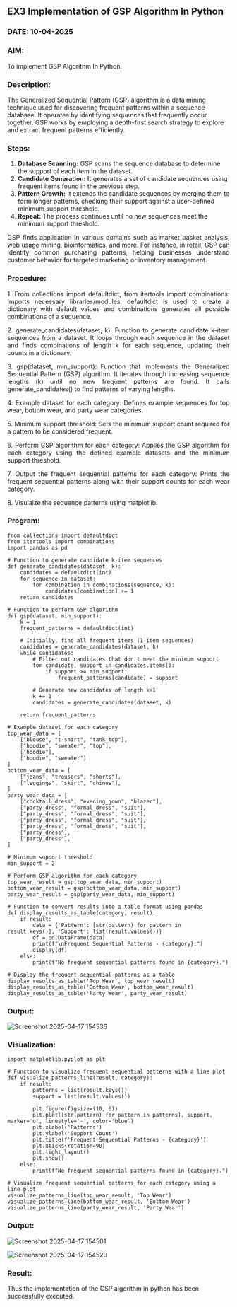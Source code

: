 ## EX3 Implementation of GSP Algorithm In Python
### DATE: 10-04-2025
### AIM: 
To implement GSP Algorithm In Python.
### Description:
The Generalized Sequential Pattern (GSP) algorithm is a data mining technique used for discovering frequent patterns within a sequence database. It operates by identifying sequences that frequently occur together. GSP works by employing a depth-first search strategy to explore and extract frequent patterns efficiently.
### Steps:
1. <strong>Database Scanning:</strong> GSP scans the sequence database to determine the support of each item in the dataset.
2. <strong>Candidate Generation:</strong> It generates a set of candidate sequences using frequent items found in the previous step.
3. <strong>Pattern Growth:</strong> It extends the candidate sequences by merging them to form longer patterns, checking their support against a user-defined minimum support threshold.
4. <strong>Repeat:</strong> The process continues until no new sequences meet the minimum support threshold.
<p align="justify">
GSP finds application in various domains such as market basket analysis, web usage mining, bioinformatics, and more. For instance, in retail, GSP can identify common purchasing patterns, helping businesses understand customer behavior for targeted marketing or inventory management.
</p>

### Procedure:
<p align="justify">
1. From collections import defaultdict, from itertools import combinations: Imports necessary libraries/modules. defaultdict is
used to create a dictionary with default values and combinations generates all possible combinations of a sequence.</p>
<p align="justify">
2. generate_candidates(dataset, k): Function to generate candidate k-item sequences from a dataset. It loops through each sequence in the
dataset and finds combinations of length k for each sequence, updating their counts in a dictionary.</p>
<p align="justify">
3. gsp(dataset, min_support): Function that implements the Generalized Sequential Pattern (GSP) algorithm. It iterates through increasing
sequence lengths (k) until no new frequent patterns are found. It calls generate_candidates() to find patterns of varying lengths.</p>
<p align="justify">
4. Example dataset for each category: Defines example sequences for top wear, bottom wear, and party wear categories.</p>
<p align="justify">
5. Minimum support threshold: Sets the minimum support count required for a pattern to be considered frequent.</p>
<p align="justify">
6. Perform GSP algorithm for each category: Applies the GSP algorithm for each category using the defined example datasets and the
minimum support threshold.</p>
<p align="justify">
7. Output the frequent sequential patterns for each category: Prints the frequent sequential patterns 
    along with their support counts
for each wear category.</p>
<p align="justify">
8. Visulaize the sequence patterns using matplotlib.
</p>

### Program:
```
from collections import defaultdict
from itertools import combinations
import pandas as pd

# Function to generate candidate k-item sequences
def generate_candidates(dataset, k):
    candidates = defaultdict(int)
    for sequence in dataset:
        for combination in combinations(sequence, k):
            candidates[combination] += 1
    return candidates

# Function to perform GSP algorithm
def gsp(dataset, min_support):
    k = 1
    frequent_patterns = defaultdict(int)

    # Initially, find all frequent items (1-item sequences)
    candidates = generate_candidates(dataset, k)
    while candidates:
        # Filter out candidates that don't meet the minimum support
        for candidate, support in candidates.items():
            if support >= min_support:
                frequent_patterns[candidate] = support

        # Generate new candidates of length k+1
        k += 1
        candidates = generate_candidates(dataset, k)

    return frequent_patterns

# Example dataset for each category
top_wear_data = [
    ["blouse", "t-shirt", "tank_top"],
    ["hoodie", "sweater", "top"],
    ["hoodie"],
    ["hoodie", "sweater"]
]
bottom_wear_data = [
    ["jeans", "trousers", "shorts"],
    ["leggings", "skirt", "chinos"],
]
party_wear_data = [
    ["cocktail_dress", "evening_gown", "blazer"],
    ["party_dress", "formal_dress", "suit"],
    ["party_dress", "formal_dress", "suit"],
    ["party_dress", "formal_dress", "suit"],
    ["party_dress", "formal_dress", "suit"],
    ["party_dress"],
    ["party_dress"],
]

# Minimum support threshold
min_support = 2

# Perform GSP algorithm for each category
top_wear_result = gsp(top_wear_data, min_support)
bottom_wear_result = gsp(bottom_wear_data, min_support)
party_wear_result = gsp(party_wear_data, min_support)

# Function to convert results into a table format using pandas
def display_results_as_table(category, result):
    if result:
        data = {'Pattern': [str(pattern) for pattern in result.keys()], 'Support': list(result.values())}
        df = pd.DataFrame(data)
        print(f"\nFrequent Sequential Patterns - {category}:")
        display(df)
    else:
        print(f"No frequent sequential patterns found in {category}.")

# Display the frequent sequential patterns as a table
display_results_as_table('Top Wear', top_wear_result)
display_results_as_table('Bottom Wear', bottom_wear_result)
display_results_as_table('Party Wear', party_wear_result)

```
### Output:
![Screenshot 2025-04-17 154536](https://github.com/user-attachments/assets/15bcf41e-be37-41d7-89cb-e67472817a2f)

### Visualization:
```
import matplotlib.pyplot as plt

# Function to visualize frequent sequential patterns with a line plot
def visualize_patterns_line(result, category):
    if result:
        patterns = list(result.keys())
        support = list(result.values())

        plt.figure(figsize=(10, 6))
        plt.plot([str(pattern) for pattern in patterns], support, marker='o', linestyle='-', color='blue')
        plt.xlabel('Patterns')
        plt.ylabel('Support Count')
        plt.title(f'Frequent Sequential Patterns - {category}')
        plt.xticks(rotation=90)
        plt.tight_layout()
        plt.show()
    else:
        print(f"No frequent sequential patterns found in {category}.")

# Visualize frequent sequential patterns for each category using a line plot
visualize_patterns_line(top_wear_result, 'Top Wear')
visualize_patterns_line(bottom_wear_result, 'Bottom Wear')
visualize_patterns_line(party_wear_result, 'Party Wear')
```
### Output:
![Screenshot 2025-04-17 154501](https://github.com/user-attachments/assets/02c223cf-42c9-41b3-b866-bd1906b03666)

![Screenshot 2025-04-17 154520](https://github.com/user-attachments/assets/24abae38-8fd0-40a2-9021-d730cb8f1963)

### Result:
Thus the implementation of the GSP algorithm in python has been successfully executed.
